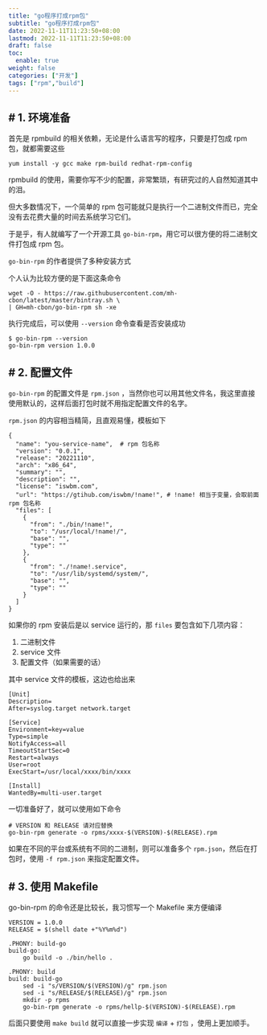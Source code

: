 ```yaml
---
title: "go程序打成rpm包"
subtitle: "go程序打成rpm包"
date: 2022-11-11T11:23:50+08:00
lastmod: 2022-11-11T11:23:50+08:00
draft: false
toc:
  enable: true
weight: false
categories: ["开发"]
tags: ["rpm","build"]
---
```


## # 1. 环境准备

首先是 rpmbuild 的相关依赖，无论是什么语言写的程序，只要是打包成 rpm 包，就都需要这些

```
yum install -y gcc make rpm-build redhat-rpm-config
```

rpmbuild 的使用，需要你写不少的配置，非常繁琐，有研究过的人自然知道其中的泪。

但大多数情况下，一个简单的 rpm 包可能就只是执行一个二进制文件而已，完全没有去花费大量的时间去系统学习它们。

于是乎，有人就编写了一个开源工具 `go-bin-rpm`，用它可以很方便的将二进制文件打包成 rpm 包。

`go-bin-rpm` 的作者提供了多种安装方式

个人认为比较方便的是下面这条命令

```
wget -O - https://raw.githubusercontent.com/mh-cbon/latest/master/bintray.sh \
| GH=mh-cbon/go-bin-rpm sh -xe
```

执行完成后，可以使用 `--version` 命令查看是否安装成功

```
$ go-bin-rpm --version
go-bin-rpm version 1.0.0
```

## # 2. 配置文件

`go-bin-rpm` 的配置文件是 `rpm.json` ，当然你也可以用其他文件名，我这里直接使用默认的，这样后面打包时就不用指定配置文件的名字。

`rpm.json` 的内容相当精简，且直观易懂，模板如下

```
{
  "name": "you-service-name",  # rpm 包名称
  "version": "0.0.1",
  "release": "20221110",
  "arch": "x86_64",
  "summary": "",
  "description": "",
  "license": "iswbm.com",
  "url": "https://gtihub.com/iswbm/!name!", # !name! 相当于变量，会取前面 rpm 包名称
  "files": [
    {
      "from": "./bin/!name!",
      "to": "/usr/local/!name!/",
      "base": "",
      "type": ""
    },
    {
      "from": "./!name!.service",
      "to": "/usr/lib/systemd/system/",
      "base": "",
      "type": ""
    }
  ]
}
```

如果你的 rpm 安装后是以 service 运行的，那 `files` 要包含如下几项内容：

1. 二进制文件
2. service 文件
3. 配置文件（如果需要的话）

其中 service 文件的模板，这边也给出来

```
[Unit]
Description=
After=syslog.target network.target

[Service]
Environment=key=value
Type=simple
NotifyAccess=all
TimeoutStartSec=0
Restart=always
User=root
ExecStart=/usr/local/xxxx/bin/xxxx

[Install]
WantedBy=multi-user.target
```

一切准备好了，就可以使用如下命令

```
# VERSION 和 RELEASE 请对应替换
go-bin-rpm generate -o rpms/xxxx-$(VERSION)-$(RELEASE).rpm
```

如果在不同的平台或系统有不同的二进制，则可以准备多个 `rpm.json`，然后在打包时，使用 `-f rpm.json` 来指定配置文件。

## # 3. 使用 Makefile

go-bin-rpm 的命令还是比较长，我习惯写一个 Makefile 来方便编译

```
VERSION = 1.0.0
RELEASE = $(shell date +"%Y%m%d")

.PHONY: build-go
build-go:
    go build -o ./bin/hello .

.PHONY: build
build: build-go
    sed -i "s/VERSION/$(VERSION)/g" rpm.json
    sed -i "s/RELEASE/$(RELEASE)/g" rpm.json
    mkdir -p rpms
    go-bin-rpm generate -o rpms/hellp-$(VERSION)-$(RELEASE).rpm
```

后面只要使用 `make build` 就可以直接一步实现 `编译` + `打包` ，使用上更加顺手。